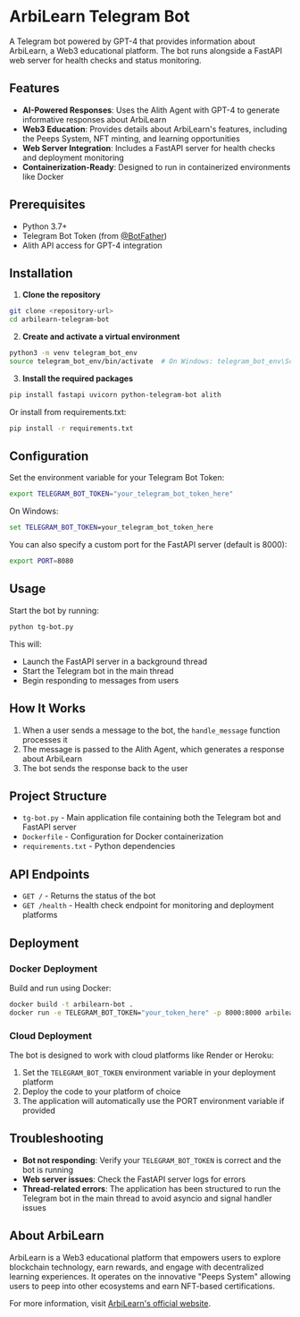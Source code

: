 # ArbiLearn Telegram Bot

A Telegram bot powered by GPT-4 that provides information about ArbiLearn, a Web3 educational platform. The bot runs alongside a FastAPI web server for health checks and status monitoring.

## Features

- **AI-Powered Responses**: Uses the Alith Agent with GPT-4 to generate informative responses about ArbiLearn
- **Web3 Education**: Provides details about ArbiLearn's features, including the Peeps System, NFT minting, and learning opportunities
- **Web Server Integration**: Includes a FastAPI server for health checks and deployment monitoring
- **Containerization-Ready**: Designed to run in containerized environments like Docker

## Prerequisites

- Python 3.7+
- Telegram Bot Token (from [@BotFather](https://t.me/BotFather))
- Alith API access for GPT-4 integration

## Installation

1. **Clone the repository**

```bash
git clone <repository-url>
cd arbilearn-telegram-bot
```

2. **Create and activate a virtual environment**

```bash
python3 -m venv telegram_bot_env
source telegram_bot_env/bin/activate  # On Windows: telegram_bot_env\Scripts\activate
```

3. **Install the required packages**

```bash
pip install fastapi uvicorn python-telegram-bot alith
```

Or install from requirements.txt:

```bash
pip install -r requirements.txt
```

## Configuration

Set the environment variable for your Telegram Bot Token:

```bash
export TELEGRAM_BOT_TOKEN="your_telegram_bot_token_here"
```

On Windows:
```cmd
set TELEGRAM_BOT_TOKEN=your_telegram_bot_token_here
```

You can also specify a custom port for the FastAPI server (default is 8000):
```bash
export PORT=8080
```

## Usage

Start the bot by running:

```bash
python tg-bot.py
```

This will:
- Launch the FastAPI server in a background thread
- Start the Telegram bot in the main thread
- Begin responding to messages from users

## How It Works

1. When a user sends a message to the bot, the `handle_message` function processes it
2. The message is passed to the Alith Agent, which generates a response about ArbiLearn
3. The bot sends the response back to the user

## Project Structure

- `tg-bot.py` - Main application file containing both the Telegram bot and FastAPI server
- `Dockerfile` - Configuration for Docker containerization
- `requirements.txt` - Python dependencies

## API Endpoints

- `GET /` - Returns the status of the bot
- `GET /health` - Health check endpoint for monitoring and deployment platforms

## Deployment

### Docker Deployment

Build and run using Docker:

```bash
docker build -t arbilearn-bot .
docker run -e TELEGRAM_BOT_TOKEN="your_token_here" -p 8000:8000 arbilearn-bot
```

### Cloud Deployment

The bot is designed to work with cloud platforms like Render or Heroku:

1. Set the `TELEGRAM_BOT_TOKEN` environment variable in your deployment platform
2. Deploy the code to your platform of choice
3. The application will automatically use the PORT environment variable if provided

## Troubleshooting

- **Bot not responding**: Verify your `TELEGRAM_BOT_TOKEN` is correct and the bot is running
- **Web server issues**: Check the FastAPI server logs for errors
- **Thread-related errors**: The application has been structured to run the Telegram bot in the main thread to avoid asyncio and signal handler issues

## About ArbiLearn

ArbiLearn is a Web3 educational platform that empowers users to explore blockchain technology, earn rewards, and engage with decentralized learning experiences. It operates on the innovative "Peeps System" allowing users to peep into other ecosystems and earn NFT-based certifications.

For more information, visit [ArbiLearn's official website](https://www.arbilearn.club/).
